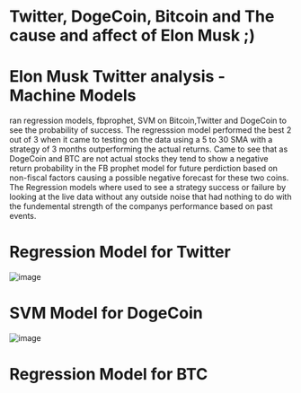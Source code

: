 # Twitter, DogeCoin, Bitcoin and The cause and affect of Elon Musk ;)

# Elon Musk Twitter analysis - Machine Models
ran regression models, fbprophet, SVM on Bitcoin,Twitter and DogeCoin to see the probability 
of success. The regresssion model performed the best 2 out of 3 when it came to testing on the data
using a 5 to 30 SMA with a strategy of 3 months outperforming the actual returns. Came to see that as 
DogeCoin and BTC are not actual stocks they tend to show a negative return probability in the FB prophet model 
for future perdiction based on non-fiscal factors causing a possible negative forecast for these two coins.
The Regression models where used to see a strategy success or failure by looking at the live data without any outside
noise that had nothing to do with the fundemental strength of the companys performance based on past events. 
# Regression Model for Twitter
![image](https://user-images.githubusercontent.com/106267420/193173702-8482d9ca-7166-4d7e-81b5-a1e040ebbd85.png)
# SVM Model for DogeCoin
![image](https://user-images.githubusercontent.com/106267420/193174176-009c0932-591d-4e4a-909f-d0d1b48e3b9a.png)
# Regression Model for BTC

